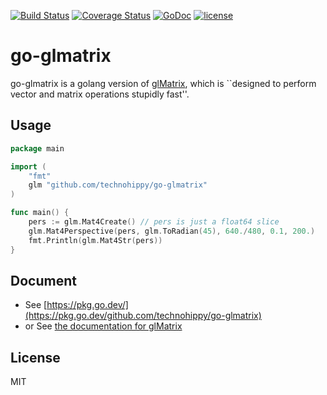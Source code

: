 [![Build Status](https://secure.travis-ci.org/technohippy/go-glmatrix.png?branch=master)](http://travis-ci.org/technohippy/go-glmatrix)
[![Coverage Status](https://coveralls.io/repos/technohippy/go-glmatrix/badge.svg?branch=master)](https://coveralls.io/r/technohippy/go-glmatrix?branch=master)
[![GoDoc](https://godoc.org/github.com/technohippy/go-glmatrix?status.svg)](https://godoc.org/github.com/technohippy/go-glmatrix)
[![license](https://img.shields.io/badge/license-MIT-4183c4.svg)](https://github.com/technohippy/go-glmatrix/blob/master/LICENSE.txt)

# go-glmatrix

go-glmatrix is a golang version of [glMatrix](http://glmatrix.net/), which is ``designed to perform vector and matrix operations stupidly fast''.

## Usage

```go
package main

import (
	"fmt"
	glm "github.com/technohippy/go-glmatrix"
)

func main() {
	pers := glm.Mat4Create() // pers is just a float64 slice
	glm.Mat4Perspective(pers, glm.ToRadian(45), 640./480, 0.1, 200.)
	fmt.Println(glm.Mat4Str(pers))
}
```

## Document

- See [https://pkg.go.dev/](https://pkg.go.dev/github.com/technohippy/go-glmatrix)
- or See [the documentation for glMatrix](http://glmatrix.net/docs/)

## License

MIT
